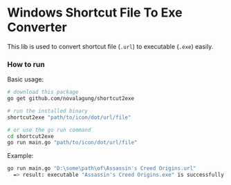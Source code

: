 # Windows Shortcut File To Exe Converter

This lib is used to convert shortcut file (`.url`) to executable (`.exe`) easily.

### How to run

Basic usage:

```bash
# download this package
go get github.com/novalagung/shortcut2exe

# run the installed binary
shortcut2exe "path/to/icon/dot/url/file"

# or use the go run command
cd shortcut2exe
go run main.go "path/to/icon/dot/url/file"
```

Example:

```bash
go run main.go "D:\some\path\of\Assassin's Creed Origins.url"
  => result: executable "Assassin's Creed Origins.exe" is successfully generated
```
